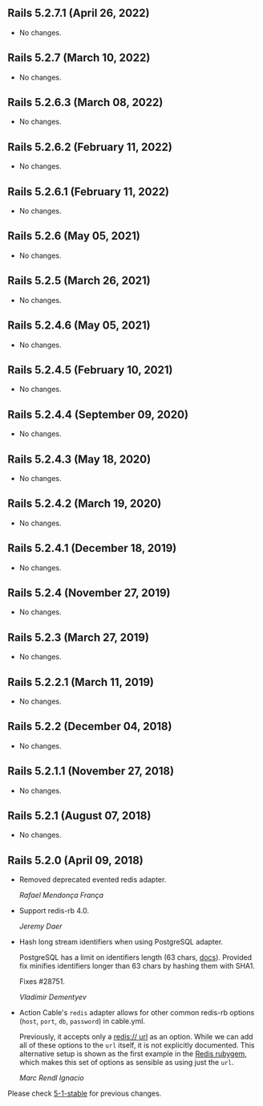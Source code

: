 ## Rails 5.2.7.1 (April 26, 2022) ##

*   No changes.


## Rails 5.2.7 (March 10, 2022) ##

*   No changes.


## Rails 5.2.6.3 (March 08, 2022) ##

*   No changes.


## Rails 5.2.6.2 (February 11, 2022) ##

*   No changes.


## Rails 5.2.6.1 (February 11, 2022) ##

*   No changes.


## Rails 5.2.6 (May 05, 2021) ##

*   No changes.


## Rails 5.2.5 (March 26, 2021) ##

*   No changes.


## Rails 5.2.4.6 (May 05, 2021) ##

*   No changes.


## Rails 5.2.4.5 (February 10, 2021) ##

*   No changes.


## Rails 5.2.4.4 (September 09, 2020) ##

*   No changes.


## Rails 5.2.4.3 (May 18, 2020) ##

*   No changes.


## Rails 5.2.4.2 (March 19, 2020) ##

*   No changes.


## Rails 5.2.4.1 (December 18, 2019) ##

*   No changes.


## Rails 5.2.4 (November 27, 2019) ##

*   No changes.


## Rails 5.2.3 (March 27, 2019) ##

*   No changes.


## Rails 5.2.2.1 (March 11, 2019) ##

*   No changes.


## Rails 5.2.2 (December 04, 2018) ##

*   No changes.


## Rails 5.2.1.1 (November 27, 2018) ##

*   No changes.


## Rails 5.2.1 (August 07, 2018) ##

*   No changes.


## Rails 5.2.0 (April 09, 2018) ##

*   Removed deprecated evented redis adapter.

    *Rafael Mendonça França*

*   Support redis-rb 4.0.

    *Jeremy Daer*

*   Hash long stream identifiers when using PostgreSQL adapter.

    PostgreSQL has a limit on identifiers length (63 chars, [docs](https://www.postgresql.org/docs/current/static/sql-syntax-lexical.html#SQL-SYNTAX-IDENTIFIERS)).
    Provided fix minifies identifiers longer than 63 chars by hashing them with SHA1.

    Fixes #28751.

    *Vladimir Dementyev*

*   Action Cable's `redis` adapter allows for other common redis-rb options (`host`, `port`, `db`, `password`) in cable.yml.

    Previously, it accepts only a [redis:// url](https://www.iana.org/assignments/uri-schemes/prov/redis) as an option.
    While we can add all of these options to the `url` itself, it is not explicitly documented. This alternative setup
    is shown as the first example in the [Redis rubygem](https://github.com/redis/redis-rb#getting-started), which
    makes this set of options as sensible as using just the `url`.

    *Marc Rendl Ignacio*

Please check [5-1-stable](https://github.com/rails/rails/blob/5-1-stable/actioncable/CHANGELOG.md) for previous changes.
